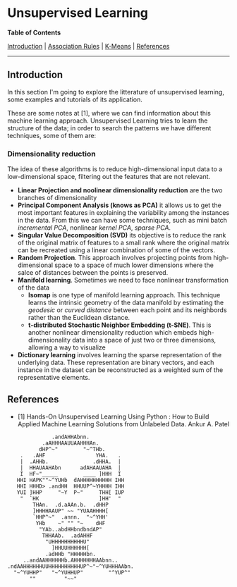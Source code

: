# Unsupervised Learning

**Table of Contents**

[Introduction](#introduction)
| [Association Rules](#Association-Rules)
| [K-Means](#K-Means)
| [References](#Referencias)

---

## Introduction ##

In this section I'm going to explore the litterature of unsupervised learning, some examples and tutorials of its application.

These are some notes at [1], where we can find information about this machine learning approach.  Unsupervised Learning tries to learn the structure of the data; in order to search the patterns we have different techniques, some of them are:

### Dimensionality reduction

The idea of these algorithms is to reduce high-dimensional input data to a low-dimensional space, filtering out the features that are not relevant.

+ __Linear Projection and noolinear dimensionality reduction__ are the two branches of dimensionality
+ __Principal Component Analysis (knows as PCA)__ it allows us to get the most important features in explaining the variability among the instances in the data. From this we can have some techniques, such as mini batch _incremental PCA_, nonlinear _kernel PCA_, _sparse PCA_.
+ __Singular Value Decomposition (SVD)__ its objective is to reduce the rank of the original matrix of features to a small rank where the original matrix can be recreated using a linear combination of some of the vectors. 
+ __Random Projection__. This approach involves projecting points from high-dimensional space to a space of much lower dimensions where the salce of distances between the points is preserved.
+ __Manifold learning__. Sometimes we need to face nonlinear transformation of the data 
	- __Isomap__ is one type of manifold learning approach. This technique learns the intrinsic geometry of the data manifold by estimating the _geodesic_ or _curved distance_ between each point and its neighbords rather than the Euclidean distance. 
	- __t-distributed Stochastic Neighbor Embedding (t-SNE)__. This is another nonlinear dimensionality reduction which embeds high-dimensionality data into a space of just two or three dimensions, allowing a way to visualize
+ __Dictionary learning__ involves learning the sparse representation of the underlying data. These representation are binary vectors, and each instance in the dataset can be reconstructed as a weighted sum of the representative elements. 

##  References ##

+ [1] Hands-On Unsupervised Learning Using Python : How to Build Applied Machine Learning Solutions from Unlabeled Data. Ankur A. Patel

```
              .andAHHAbnn.
           .aAHHHAAUUAAHHHAn.
          dHP^~"        "~^THb.
    .   .AHF                YHA.   .
    |  .AHHb.              .dHHA.  |
    |  HHAUAAHAbn      adAHAAUAHA  |
    I  HF~"_____        ____ ]HHH  I
   HHI HAPK""~^YUHb  dAHHHHHHHHHH IHH
   HHI HHHD> .andHH  HHUUP^~YHHHH IHH
   YUI ]HHP     "~Y  P~"     THH[ IUP
    "  `HK                   ]HH'  "
        THAn.  .d.aAAn.b.  .dHHP
        ]HHHHAAUP" ~~ "YUAAHHHH[
        `HHP^~"  .annn.  "~^YHH'
         YHb    ~" "" "~    dHF
          "YAb..abdHHbndbndAP"
           THHAAb.  .adAHHF
            "UHHHHHHHHHHU"
              ]HHUUHHHHHH[
            .adHHb "HHHHHbn.
     ..andAAHHHHHHb.AHHHHHHHAAbnn..
.ndAAHHHHHHUUHHHHHHHHHHUP^~"~^YUHHHAAbn.
  "~^YUHHP"   "~^YUHHUP"        "^YUP^"
       ""         "~~"
```
